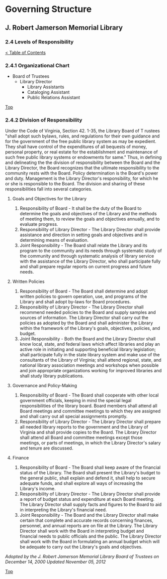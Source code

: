 [0]: ../README.md
[2.4]: levels-of-responsibility.md

# Governing Structure
## J. Robert Jamerson Memorial Library
### 2.4 Levels of Responsibility
[< Table of Contents][0]

### 2.4.1 Organizational Chart

* Board of Trustees
	* Library Director
		* Library Assistants
		* Cataloging Assistant
		* Public Relations Assistant

[Top][2.4]

### 2.4.2 Division of Responsibility

Under the Code of Virginia, Section 42. 1-35, the Library Board of T rustees "shall adopt such bylaws, rules, and regulations for their own guidance and for the government of the free public library system as may be expedient. They shall have control of the expenditures of all bequests of money, personal property, or real estate for the establishment and maintenance of such free public library systems or endowments for same." Thus, in defining and delineating the the division of responsibility between the Board and the Library Director, the Board recognizes that the ultimate responsibility to the community rests with the Board. Policy determination is the Board's power and duty. Management is the Library Director's responsibility, for which he or she is responsible to the Board. The division and sharing of these responsibilities fall into several categories.

1. Goals and Objectives for the Library
	1. Responsibility of Board - It shall be the duty of the Board to determine the goals and objectives of the Library and the methods of meeting them, to review the goals and objectives annually, and to evaluate progress.
	2. Responsibility of Library Director - The Library Director shall provide assistance and direction in setting goals and objectives and in determining means of evaluation.
	3. Joint Responsibility - The Board shall relate the Library and its program to the community and its needs through systematic study of the community and through systematic analysis of library service with the assistance of the Library Director, who shall participate fully and shall prepare regular reports on current progress and future needs.

2. Written Policies
	1. Responsibility of Board - The Board shall determine and adopt written policies to govern operation, use, and programs of the Library and shall adopt by-laws for Board procedures.
	2. Responsibility of Library Director - The Library Director shall recommend needed policies to the Board and supply samples and sources of information. The Library Director shall carry out the policies as adopted by the Board and shall administer the Library within the framework of the Library's goals, objectives, policies, and budget.
	3. Joint Responsibility - Both the Board and the Library Director shall know local, state, and federal laws which affect libraries and play an active role in initiating and supporting beneficial library legislation; shall participate fully in the state library system and make use of the consultants of the Library of Virginia; shall attend regional, state, and national library association meetings and workshops when possible and join appropriate organizations working for improved libraries and shall study library publications.

3. Governance and Policy-Making
	1. Responsibility of Board - The Board shall cooperate with other local government officials, keeping in mind the special legal responsibilities of the library board. Board members shall attend all Board meetings and committee meetings to which they are assigned and shall carry out all special assignments promptly.
	2. Responsibility of Library Director - The Library Director shall prepare all needed library reports to the government and the Library of Virginia and shall provide copies to the Board. The Library Director shall attend all Board and committee meetings except those meetings, or parts of meetings, in which the Library Director's salary and tenure are discussed.

4. Finance
	1. Responsibility of Board - The Board shall keep aware of the financial status of the Library. The Board shall present the Library's budget to the general public, shall explain and defend it, shall help to secure adequate funds, and shall explore all ways of increasing the Library's income.
	2. Responsibility of Library Director - The Library Director shall provide a report of budget status and expenditure at each Board meeting. The Library Director shall supply facts and figures to the Board to aid in interpreting the Library's financial need.
	3. Joint Responsibility - The Board and the Library Director shall make certain that complete and accurate records concerning finances, personnel, and annual reports are on file at the Library. The Library Director shall work with the Board in interpreting budget and financial needs to public officials and the public. The Library Director shall work with the Board in formulating an annual budget which will be adequate to carry out the Library's goals and objectives.

*Adopted by the J. Robert Jamerson Memorial Library Board of Trustees on December 14, 2000*
*Updated November 05, 2012*

[Top][2.4]